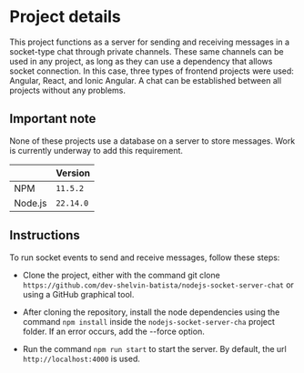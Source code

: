 # Project details

This project functions as a server for sending and receiving messages in a socket-type chat through private channels. These same channels can be used in any project, as long as they can use a dependency that allows socket connection. In this case, three types of frontend projects were used: Angular, React, and Ionic Angular. A chat can be established between all projects without any problems.

## Important note

None of these projects use a database on a server to store messages. Work is currently underway to add this requirement.


|                |Version							|
|----------------|-------------------------------|
|NPM          |`11.5.2`            |
|Node.js          |`22.14.0`|

## Instructions

To run socket events to send and receive messages, follow these steps:

- Clone the project, either with the command git clone `https://github.com/dev-shelvin-batista/nodejs-socket-server-chat` or using a GitHub graphical tool.

- After cloning the repository, install the node dependencies using the command `npm install` inside the `nodejs-socket-server-cha` project folder. If an error occurs, add the --force option.

- Run the command `npm run start` to start the server. By default, the url `http://localhost:4000` is used.